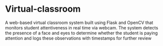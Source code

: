 # Virtual-classroom
A web-based virtual classroom system built using  Flask and OpenCV that monitors student attentiveness  in real time via webcam. The system detects the  presence of a face and eyes to determine whether the  student is paying attention and logs these  observations with timestamps for further review
